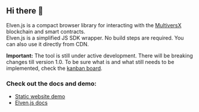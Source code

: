 ## Hi there 👋

Elven.js is a compact browser library for interacting with the [MultiversX](https://multiversx.com/) blockchain and smart contracts.  
Elven.js is a simplified JS SDK wrapper. No build steps are required. You can also use it directly from CDN.

**Important:** The tool is still under active development. There will be breaking changes till version 1.0. To be sure what is and what still needs to be implemented, check the [kanban board](https://github.com/users/juliancwirko/projects/2/views/1).

### Check out the docs and demo:
- [Static website demo](https://elvenjs.netlify.app/)
- [Elven.js docs](https://www.elvenjs.com)
